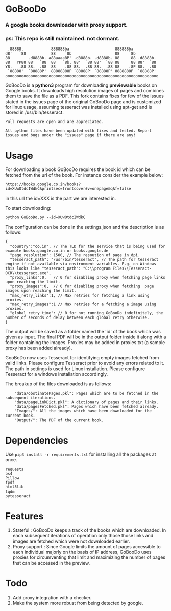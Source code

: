 # GoBooDo
### A google books downloader with proxy support.
### ps: This repo is still maintained. not dormant.


     .88888.            888888ba                    888888ba           
    d8'   `88           88    `8b                   88    `8b          
    88        .d8888b. a88aaaa8P' .d8888b. .d8888b. 88     88 .d8888b. 
    88   YP88 88'  `88  88   `8b. 88'  `88 88'  `88 88     88 88'  `88 
    Y8.   .88 88.  .88  88    .88 88.  .88 88.  .88 88    .8P 88.  .88 
     `88888'  `88888P'  88888888P `88888P' `88888P' 8888888P  `88888P' 
    ooooooooooooooooooooooooooooooooooooooooooooooooooooooooooooooooooo
                                                                   


GoBooDo is a **python3** program for downloading **previewable** books on Google books. It downloads high resolution images of pages and combines them to save the file as a PDF. This fork contains fixes for few of the issues stated in the issues page of the original GoBooDo page and is customized for linux usage, assuming tesseract was installed using apt-get and is stored in /usr/bin/tesseract.
~~~
Pull requests are open and are appreciated.
~~~
~~~
All python files have been updated with fixes and tested. Report issues and bugs under the "issues" page if there are any!
~~~
# Usage
For downloading a book GoBooDo requires the book id which can be fetched from the url of the book. For instance consider the example below:
~~~
https://books.google.co.in/books?id=XUwOtdcIWdkC&printsec=frontcover#v=onepage&q&f=false
~~~
in this url the id=XXX is the part we are interested in.

To start downloading:
~~~
python GoBooDo.py --id=XUwOtdcIWdkC
~~~

The configuration can be done in the settings.json and the description is as follows:
~~~
{
  "country":"co.in", // The TLD for the service that is being used for example books.google.co.in or books.google.de
  "page_resolution": 1500, // The resoution of page in dpi.
  "tesseract_path": "/usr/bin/tesseract", // The path for tesseract engine if not available via environment variables. E.g. on Windows this looks like "tesseract_path": "C:\\program Files\\Tesseract-OCR\\tesseract.exe",
  "proxy_links":0,   // 0 for disabling proxy when fetching page links upon reaching the limit.
  "proxy_images":0,  // 0 for disabling proxy when fetching  page images upon reaching the limit.
  "max_retry_links":1, // Max retries for fetching a link using proxies.
  "max_retry_images":1 // Max retries for a fetching a image using proxies.
  "global_retry_time": // 0 for not running GoBooDo indefinitely, the number of seconds of delay between each global retry otherwise.
}
~~~

The output will be saved as a folder named the 'id' of the book which was given as input. The final PDF will be in the output folder inside it along with a folder containing the images.
Proxies may be added in proxies.txt (a sample proxy has been added already).

GooBoDo now uses Tesseract for identifying empty images fetched from valid links. Please configure Tesseract prior to avoid any errors related to it. The path in settings is used for Linux installation. Please configure Tesseract for a windows installation accordingly.

The breakup of the files downloaded is as follows:
~~~
    "data/obstinatePages.pkl": Pages which are to be fetched in the subsequent iterations.
    "data/pageLinkDict.pkl": A dictionary of pages and their links.
    "data/pagesFetched.pkl": Pages which have been fetched already.
    "Images/": All the images which have been downloaded for the current book.
    "Output/": The PDF of the current book.
~~~
 
# Dependencies
Use `pip3 install -r requirements.txt` for installing all the packages at once.
~~~
requests
bs4
Pillow
fpdf
html5lib
tqdm
pytesseract
~~~

# Features 
1. Stateful : GoBooDo keeps a track of the books which are downloaded. In each subsequent iterations of operation only those those links and images are fetched which were not downloaded earlier.
2. Proxy support : Since Google limits the amount of pages accessible to each individual majorly on the basis of IP address, GoBooDo uses proxies for circumventing that limit and maximizing the number of pages that can be accessed in the preview.

# Todo
1. Add proxy integration with a checker.
2. Make the system more robust from being detected by google.
